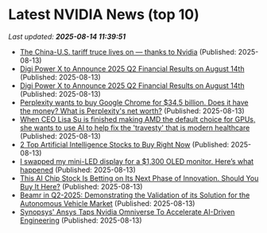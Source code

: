 # Latest NVIDIA News (top 10)
_Last updated: **2025-08-14 11:39:51**_

- [The China-U.S. tariff truce lives on — thanks to Nvidia](https://www.marketwatch.com/story/the-china-u-s-tariff-truce-lives-on-thanks-to-nvidia-6674c808) (Published: 2025-08-13)
- [Digi Power X to Announce 2025 Q2 Financial Results on August 14th](https://financialpost.com/globe-newswire/digi-power-x-to-announce-2025-q2-financial-results-on-august-14th) (Published: 2025-08-13)
- [Digi Power X to Announce 2025 Q2 Financial Results on August 14th](https://www.globenewswire.com/news-release/2025/08/13/3132476/0/en/Digi-Power-X-to-Announce-2025-Q2-Financial-Results-on-August-14th.html) (Published: 2025-08-13)
- [Perplexity wants to buy Google Chrome for $34.5 billion. Does it have the money? What is Perplexity's net worth?](https://www.livemint.com/companies/news/perplexity-wants-to-buy-google-chrome-for-34-5-billion-does-it-have-the-money-what-is-perplexitys-net-worth-11755081365797.html) (Published: 2025-08-13)
- [When CEO Lisa Su is finished making AMD the default choice for GPUs, she wants to use AI to help fix the 'travesty' that is modern healthcare](https://www.pcgamer.com/software/ai/when-ceo-lisa-su-is-finished-making-amd-the-default-choice-for-gpus-she-wants-to-use-ai-to-help-fix-the-travesty-that-is-modern-healthcare/) (Published: 2025-08-13)
- [2 Top Artificial Intelligence Stocks to Buy Right Now](https://biztoc.com/x/8e029c146eb3f5e7) (Published: 2025-08-13)
- [I swapped my mini-LED display for a $1,300 OLED monitor. Here’s what happened](https://www.tomshardware.com/monitors/gaming-monitors/i-swapped-my-mini-led-display-for-a-usd1-300-oled-monitor-heres-what-happened) (Published: 2025-08-13)
- [This AI Chip Stock Is Betting on Its Next Phase of Innovation. Should You Buy It Here?](https://www.barchart.com/story/news/34109021/this-ai-chip-stock-is-betting-on-its-next-phase-of-innovation-should-you-buy-it-here) (Published: 2025-08-13)
- [Beamr in Q2-2025: Demonstrating the Validation of its Solution for the Autonomous Vehicle Market](https://www.globenewswire.com/news-release/2025/08/13/3132430/0/en/Beamr-in-Q2-2025-Demonstrating-the-Validation-of-its-Solution-for-the-Autonomous-Vehicle-Market.html) (Published: 2025-08-13)
- [Synopsys' Ansys Taps Nvidia Omniverse To Accelerate AI-Driven Engineering](https://biztoc.com/x/1e39dceea2fdca34) (Published: 2025-08-13)
